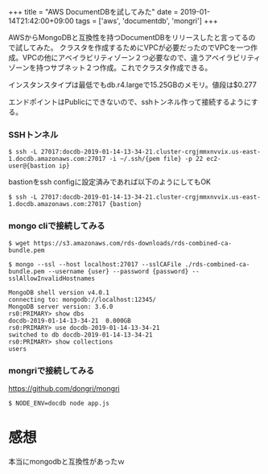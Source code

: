 +++
title = "AWS DocumentDBを試してみた"
date = 2019-01-14T21:42:00+09:00
tags = ['aws', 'documentdb', 'mongri']
+++

AWSからMongoDBと互換性を持つDocumentDBをリリースしたと言ってるので試してみた。
クラスタを作成するためにVPCが必要だったのでVPCを一つ作成。VPCの他にアベイラビリティゾーン２つ必要なので、違うアベイラビリティゾーンを持つサブネット２つ作成。これでクラスタ作成できる。

インスタンスタイプは最低でもdb.r4.largeで15.25GBのメモリ。値段は$0.277

エンドポイントはPublicにできないので、sshトンネル作って接続するようにする。

### SSHトンネル
```
$ ssh -L 27017:docdb-2019-01-14-13-34-21.cluster-crgjmmxnvvix.us-east-1.docdb.amazonaws.com:27017 -i ~/.ssh/{pem file} -p 22 ec2-user@{bastion ip}
```
bastionをssh configに設定済みであれば以下のようにしてもOK
```
$ ssh -L 27017:docdb-2019-01-14-13-34-21.cluster-crgjmmxnvvix.us-east-1.docdb.amazonaws.com:27017 {bastion}
```

### mongo cliで接続してみる
```
$ wget https://s3.amazonaws.com/rds-downloads/rds-combined-ca-bundle.pem

$ mongo --ssl --host localhost:27017 --sslCAFile ./rds-combined-ca-bundle.pem --username {user} --password {password} --sslAllowInvalidHostnames

MongoDB shell version v4.0.1
connecting to: mongodb://localhost:12345/
MongoDB server version: 3.6.0
rs0:PRIMARY> show dbs
docdb-2019-01-14-13-34-21  0.000GB
rs0:PRIMARY> use docdb-2019-01-14-13-34-21
switched to db docdb-2019-01-14-13-34-21
rs0:PRIMARY> show collections
users
```

### mongriで接続してみる
https://github.com/dongri/mongri

```
$ NODE_ENV=docdb node app.js
```

# 感想
本当にmongodbと互換性があったｗ
